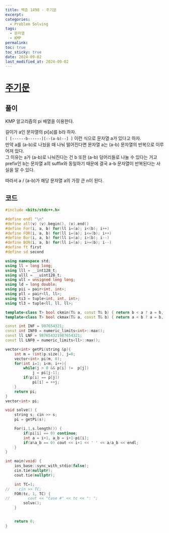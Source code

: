 ```yaml
---
title: 백준 1498 - 주기문
excerpt: 
categories:
  - Problem Solving
tags:
  - 문자열
  - KMP
permalink: 
toc: true
toc_sticky: true
date: 2024-09-02
last_modified_at: 2024-09-02
---
```

# [주기문](https://www.acmicpc.net/problem/1498)

## 풀이
KMP 알고리즘의 pi 배열을 이용한다.  

길이가 a인 문자열의 pi[a]를 b라 하자.  
`[ [------b------][--(a-b)--] ]` 이런 식으로 문자열 a가 있다고 하자.  
만약 a를 (a-b)로 나눴을 때 나눠 떨어진다면 문자열 a는 (a-b) 문자열의 반복으로 이루어져 있다.  
그 이유는 a가 (a-b)로 나눠진다는 건 b 또한 (a-b) 덩어리들로 나눌 수 있다는 거고 prefix인 b는 문자열 a의 suffix와 동일하기 때문에 결국 a-b 문자열이 반복된다는 사실을 알 수 있다.  

따라서 a / (a-b)가 해당 문자열 a의 가장 큰 n이 된다.

## 코드
```cpp
#include <bits/stdc++.h>

#define endl "\n"
#define all(v) (v).begin(), (v).end()
#define For(i, a, b) for(ll i=(a); i<(b); i++)
#define FOR(i, a, b) for(ll i=(a); i<=(b); i++)
#define Bor(i, a, b) for(ll i=(a); i>(b); i--)
#define BOR(i, a, b) for(ll i=(a); i>=(b); i--)
#define ft first
#define sd second

using namespace std;
using ll = long long;
using lll = __int128_t;
using ulll = __uint128_t;
using ull = unsigned long long;
using ld = long double;
using pii = pair<int, int>;
using pll = pair<ll, ll>;
using ti3 = tuple<int, int, int>;
using tl3 = tuple<ll, ll, ll>;

template<class T> bool ckmin(T& a, const T& b) { return b < a ? a = b, 1 : 0; }
template<class T> bool ckmax(T& a, const T& b) { return a < b ? a = b, 1 : 0; }

const int INF = 987654321;
const int INF0 = numeric_limits<int>::max();
const ll LNF = 987654321987654321;
const ll LNF0 = numeric_limits<ll>::max();

vector<int> getPi(string &p){
    int m = (int)p.size(), j=0;
    vector<int> pi(m, 0);
    for(int i=1; i<m; i++){
        while(j > 0 && p[i] !=  p[j])
            j = pi[j-1];
        if(p[i] == p[j])
            pi[i] = ++j;
    }
    return pi;
}
vector<int> pi;

void solve() {
    string s; cin >> s;
    pi = getPi(s);

    For(i,1,s.length()) {
        if(pi[i] == 0) continue;
        int a = i+1, a_b = i+1-pi[i];
        if(a%a_b == 0) cout << i+1 << ' ' << a/a_b << endl;
    }
}

int main(void) {
    ios_base::sync_with_stdio(false);
    cin.tie(nullptr);
    cout.tie(nullptr);

    int TC=1;
//    cin >> TC;
    FOR(tc, 1, TC) {
//        cout << "Case #" << tc << ": ";
        solve();
    }


    return 0;
}
```



